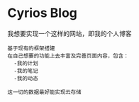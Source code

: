 # Cyrios Blog

我想要实现一个这样的网站，即我的个人博客

```
基于现有的框架搭建
在自己想要的功能上去丰富及完善页面内容，包含：
  -我的计划
  -我的笔记
  -我的动态

这一切的数据最好能实现云存储
```
